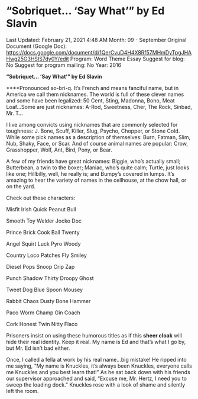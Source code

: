 # “Sobriquet… ‘Say What’” by Ed Slavin

Last Updated: February 21, 2021 4:48 AM
Month: 09 - September
Original Document (Google Doc): https://docs.google.com/document/d/1QerCvuD4H4X8Rf57MHmDyTpgJHAHwg25G3HSIS7dy0Y/edit
Program: Word Theme Essay
Suggest for blog: No
Suggest for program mailing: No
Year: 2016

**“Sobriquet… ‘Say What’” by Ed Slavin**

****Pronounced so-bri-q. It’s French and means fanciful name, but in America we call them nicknames. The world is full of these clever names and some have been legalized: 50 Cent, Sting, Madonna, Bono, Meat Loaf...Some are just nicknames: A-Rod, Sweetness, Cher, The Rock, Sinbad, Mr. T…

I live among convicts using nicknames that are commonly selected for toughness: J. Bone, Scuff, Killer, Slug, Psycho, Chopper, or Stone Cold. While some pick names as a description of themselves: Burn, Fatman, Slim, Nub, Shaky, Face, or Scar. And of course animal names are popular: Crow, Grasshopper, Wolf, Ant, Bird, Pony, or Bear.

A few of my friends have great nicknames: Biggie, who’s actually small; Butterbean, a twin to the boxer; Maniac, who’s quite calm; Turtle, just looks like one; Hillbilly, well, he really is; and Bumpy’s covered in lumps. It’s amazing to hear the variety of names in the cellhouse, at the chow hall, or on the yard.

Check out these characters:

Misfit Irish Quick Peanut Bull

Smooth Toy Welder Jocko Doc

Prince Brick Cook Ball Twenty

Angel Squirt Luck Pyro Woody

Country Loco Patches Fly Smiley

Diesel Pops Snoop Crip Zap

Punch Shadow Thirty Droopy Ghost

Tweet Dog Blue Spoon Mousey

Rabbit Chaos Dusty Bone Hammer

Paco Worm Champ Gin Coach

Cork Honest Twin Nitty Flaco

Prisoners insist on using these humorous titles as if this **sheer cloak** will hide their real identity. Keep it real. My name is Ed and that’s what I go by, but Mr. Ed isn’t bad either.

Once, I called a fella at work by his real name...big mistake! He ripped into me saying, “My name is Knuckles, it’s always been Knuckles, everyone calls me Knuckles and you best learn that!” As he sat back down with his friends our supervisor approached and said, “Excuse me, Mr. Hertz, I need you to sweep the loading dock.” Knuckles rose with a look of shame and silently left the room.